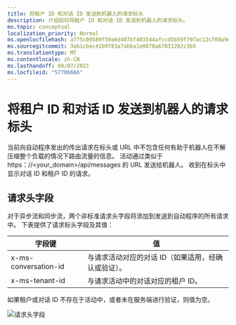 ```yaml
---
title: 将租户 ID 和对话 ID 发送到机器人的请求标头
description: 介绍如何将租户 ID 和对话 ID 发送到机器人的请求标头。
ms.topic: conceptual
localization_priority: Normal
ms.openlocfilehash: a775c09589f59a6d487bf403544afccd5b59f797ac12cf60a9deb1fc2de16644
ms.sourcegitcommit: 3ab1cbec41b9783a7abba1e0870a67831282c3b5
ms.translationtype: MT
ms.contentlocale: zh-CN
ms.lasthandoff: 08/07/2021
ms.locfileid: "57706666"
---
```

# <a name="send-tenant-id-and-conversation-id-to-the-request-headers-of-the-bot"></a>将租户 ID 和对话 ID 发送到机器人的请求标头

当前向自动程序发出的传出请求在标头或 URL 中不包含任何有助于机器人在不解压缩整个负载的情况下路由流量的信息。 活动通过类似于 https：//<your_domain>/api/messages 的 URL 发送给机器人。 收到在标头中显示对话 ID 和租户 ID 的请求。

## <a name="request-header-fields"></a>请求头字段

对于异步流和同步流，两个非标准请求头字段将添加到发送到自动程序的所有请求中。 下表提供了请求标头字段及其值：

| 字段键 | 值 |
|----------------|-----------------|
| x-ms-conversation-id | 与请求活动对应的对话 ID（如果适用，经确认或验证）。 |
| x-ms-tenant-id | 与请求活动中的对话对应的租户 ID。 |

如果租户或对话 ID 不存在于活动中，或者未在服务端进行验证，则值为空。

![请求头字段](~/assets/images/bots/requestheaderfields.png)
